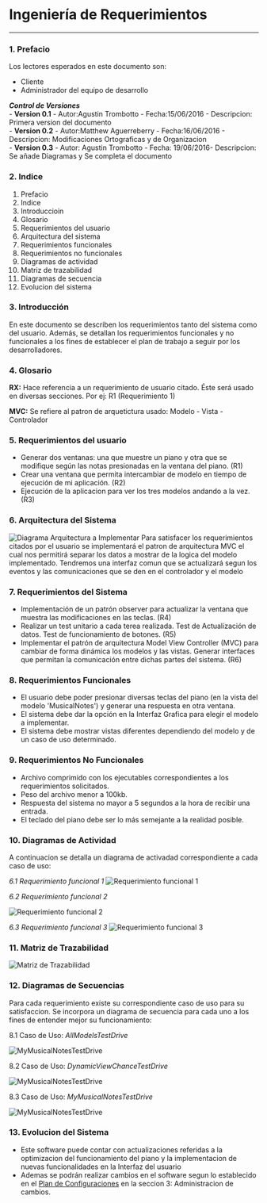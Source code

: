 # Ingeniería de Requerimientos #

----------
### 1. Prefacio  ###
Los lectores esperados en este documento son:

- Cliente
- Administrador del equipo de desarrollo

***Control de Versiones***<br>
	- **Version 0.1** -  Autor:Agustin Trombotto - Fecha:15/06/2016 - Descripcion: Primera version del documento<br>
	- **Version 0.2** -  Autor:Matthew Aguerreberry - Fecha:16/06/2016 - Descripcion: Modificaciones Ortograficas y de Organizacion <br>
	- **Version 0.3** - Autor: Agustin Trombotto - Fecha: 19/06/2016- Descripcion: Se añade Diagramas y Se completa el documento
### 2. Indice  ###

1. Prefacio
2. Indice
3. Introduccioin
4. Glosario
5. Requerimientos del usuario
6. Arquitectura del sistema
7. Requerimientos funcionales
8. Requerimientos no funcionales
9. Diagramas de actividad
10. Matriz de trazabilidad
11. Diagramas de secuencia
12. Evolucion del sistema

### 3. Introducción  ###
En este documento se describen los requerimientos tanto del sistema como del usuario. Además, se detallan los requerimientos funcionales y no funcionales a los fines de establecer el plan de trabajo a seguir por los desarrolladores.


### 4. Glosario  ###

**RX:** Hace referencia a un requerimiento de usuario citado. Éste será usado en diversas secciones. Por ej: R1 (Requerimiento 1)

**MVC:** Se refiere al patron de arquetictura usado: Modelo - Vista - Controlador

### 5. Requerimientos del usuario ###


- Generar dos ventanas: una que muestre un piano y otra que se modifique según las notas presionadas en la ventana del piano. (R1)
- Crear una ventana que permita intercambiar de modelo en tiempo de ejecución de mi aplicación. (R2)
- Ejecución de la aplicacion para ver los tres modelos andando a la vez. (R3)

### 6. Arquitectura del Sistema  ###

![Diagrama Arquitectura a Implementar](https://github.com/matthew44/IngSoft_TrabajoFinal_BurningTeam/blob/master/docs/Imagenes%20Adicionales/MVC.JPG?raw=true)
Para satisfacer los requerimientos citados por el usuario se implementará el patron de arquitectura MVC el cual nos permitirá separar los datos a mostrar de la logica del modelo implementado. Tendremos una interfaz comun que se actualizará segun los eventos y las comunicaciones que se den en el controlador y el modelo


### 7. Requerimientos del Sistema ###

- Implementación de un patrón observer para actualizar la ventana que muestra las modificaciones en las teclas. (R4)
- Realizar un test unitario a cada terea realizada. Test de Actualización de datos. Test de funcionamiento de botones. (R5)
- Implementar el patrón de arquitectura Model View Controller (MVC) para cambiar de forma dinámica los modelos y las vistas. Generar interfaces que permitan la comunicación entre dichas partes del sistema. (R6)

### 8. Requerimientos Funcionales ###

- El usuario debe poder presionar diversas teclas del piano (en la vista del modelo 'MusicalNotes') y generar una respuesta en otra ventana.
- El sistema debe dar la opción en la Interfaz Grafica para elegir el modelo a implementar.
- El sistema debe mostrar vistas diferentes dependiendo del modelo y de un caso de uso determinado.

### 9. Requerimientos No Funcionales ###

- Archivo comprimido con los ejecutables correspondientes a los requerimientos solicitados.
- Peso del archivo menor a 100kb.
- Respuesta del sistema no mayor a 5 segundos a la hora de recibir una entrada.
- El teclado del piano debe ser lo más semejante a la realidad posible.

### 10. Diagramas de Actividad ###
A continuacion se detalla un diagrama de activadad correspondiente a cada caso de uso:

*6.1 Requerimiento funcional 1*
![Requerimiento funcional 1](https://github.com/matthew44/IngSoft_TrabajoFinal_BurningTeam/blob/master/docs/DiagramasUML/Diagrama%20de%20Actividades-MusicalNotes.jpg?raw=true)

*6.2 Requerimiento funcional 2*

![Requerimiento funcional 2](https://github.com/matthew44/IngSoft_TrabajoFinal_BurningTeam/blob/master/docs/DiagramasUML/Diagrama%20de%20Actividades-DynamicView.jpg?raw=true)

*6.3 Requerimiento funcional 3*
![Requerimiento funcional 3](https://github.com/matthew44/IngSoft_TrabajoFinal_BurningTeam/blob/master/docs/DiagramasUML/Diagrama%20de%20Actividades-AllTestDrive.jpg?raw=true)

### 11. Matriz de Trazabilidad ###

![Matriz de Trazabilidad](https://github.com/matthew44/IngSoft_TrabajoFinal_BurningTeam/blob/Requerimientos/docs/DiagramasUML/Matriz%20de%20Trazabilidad.JPG?raw=true)

### 12. Diagramas de Secuencias ###
Para cada requerimiento existe su correspondiente caso de uso para su satisfaccion. Se incorpora un diagrama de secuencia para cada uno a los fines de entender mejor su funcionamiento:

8.1 Caso de Uso: *AllModelsTestDrive*

![MyMusicalNotesTestDrive](https://github.com/matthew44/IngSoft_TrabajoFinal_BurningTeam/blob/master/docs/Diagramas%20UML/AllModelsTestDrive.jpg?raw=true)

8.2 Caso de Uso: *DynamicViewChanceTestDrive*

![MyMusicalNotesTestDrive](https://github.com/matthew44/IngSoft_TrabajoFinal_BurningTeam/blob/master/docs/Diagramas%20UML/DynamicViewChangeTestDrive.jpg?raw=true)

8.3 Caso de Uso: *MyMusicalNotesTestDrive*

![MyMusicalNotesTestDrive](https://github.com/matthew44/IngSoft_TrabajoFinal_BurningTeam/blob/master/docs/Diagramas%20UML/MyMusicalNotesTestDrive.jpg?raw=true)

### 13. Evolucion del Sistema ###


- Este software puede contar con actualizaciones referidas a la optimizacion del funcionamiento del piano y la implementacion de nuevas funcionalidades en la Interfaz del usuario
- Ademas se podrán realizar cambios en el software segun lo establecido en el [Plan de Configuraciones](https://github.com/matthew44/IngSoft_TrabajoFinal_BurningTeam/blob/master/docs/CM_Plan.md) en la seccion 3: Administracion de cambios.




